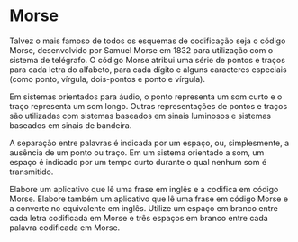 # Morse

Talvez o mais famoso de todos os esquemas de codificação seja o código Morse,
desenvolvido por Samuel Morse em 1832 para utilização com o sistema de telégrafo. O código
Morse atribui uma série de pontos e traços para cada letra do alfabeto, para cada dígito e
alguns caracteres especiais (como ponto, vírgula, dois-pontos e ponto e vírgula).

Em sistemas orientados para áudio, o ponto representa um som curto e o traço representa um
som longo. Outras representações de pontos e traços são utilizadas com sistemas baseados em
sinais luminosos e sistemas baseados em sinais de bandeira.

A separação entre palavras é indicada por um espaço, ou, simplesmente, a ausência de um
ponto ou traço. Em um sistema orientado a som, um espaço é indicado por um tempo curto
durante o qual nenhum som é transmitido.

Elabore um aplicativo que lê uma frase em inglês e a codifica em código Morse. Elabore também
um aplicativo que lê uma frase em código Morse e a converte no equivalente em inglês. Utilize
um espaço em branco entre cada letra codificada em Morse e três espaços em branco entre cada
palavra codificada em Morse.
